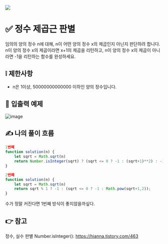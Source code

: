 ![](https://images.velog.io/images/make_w/post/469b5532-e056-4770-b04b-e9eaecf10fe4/js%E1%84%8B%E1%85%B5%E1%84%86%E1%85%B5%E1%84%8C%E1%85%B5.png)
# ✅ 정수 제곱근 판별
임의의 양의 정수 n에 대해, n이 어떤 양의 정수 x의 제곱인지 아닌지 판단하려 합니다.
n이 양의 정수 x의 제곱이라면 x+1의 제곱을 리턴하고, n이 양의 정수 x의 제곱이 아니라면 -1을 리턴하는 함수를 완성하세요.

## ❕ 제한사항
- n은 1이상, 50000000000000 이하인 양의 정수입니다.
## 📢 입출력 예제
![image](https://user-images.githubusercontent.com/97653052/158006988-8f2cf5a1-c782-4f2d-b7b0-6f2b3ef9488a.png)
## ✍ 나의 풀이 흐름

```javascript
1번째
function solution(n) {
    let sqrt = Math.sqrt(n)
    return Number.isInteger(sqrt) ? (sqrt <= 0 ? -1 : (sqrt+1)**2) : -1;
}

2번째
function solution(n) {
    let sqrt = Math.sqrt(n)
    return sqrt % 1 ? -1 : (sqrt <= 0 ? -1 : Math.pow(sqrt+1,2));
}
```
수가 정말 커진다면 1번째 방식이 좋지않을까싶다.

## 👉 참고
정수, 실수 판별
Number.isInteger(): https://hianna.tistory.com/463
